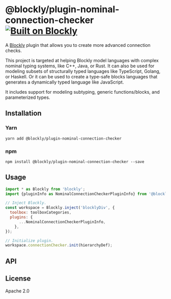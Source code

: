 # @blockly/plugin-nominal-connection-checker [![Built on Blockly](https://tinyurl.com/built-on-blockly)](https://github.com/google/blockly)

A [Blockly](https://www.npmjs.com/package/blockly) plugin that allows you to create more advanced connection checks.

This project is targeted at helping Blockly model languages with complex nominal typing systems, like C++, Java, or Rust.
It can also be used for modeling subsets of structurally typed languages like TypeScript, Golang, or Haskell. Or it
can be used to create a type-safe blocks languages that generates a dynamically typed language like JavaScript.

It includes support for modeling subtyping, generic functions/blocks, and parameterized types.

## Installation

### Yarn
```
yarn add @blockly/plugin-nominal-connection-checker
```

### npm
```
npm install @blockly/plugin-nominal-connection-checker --save
```

## Usage

```js
import * as Blockly from 'blockly';
import {pluginInfo as NominalConnectionCheckerPluginInfo} from '@blockly/plugin-nominal-connection-checker';

// Inject Blockly.
const workspace = Blockly.inject('blocklyDiv', {
  toolbox: toolboxCategories,
  plugins: {
      ...NominalConnectionCheckerPluginInfo,
    },
});

// Initialize plugin.
workspace.connectionChecker.init(hierarchyDef);
```

## API

<!--
  - TODO: describe the API.
  -->

## License
Apache 2.0
